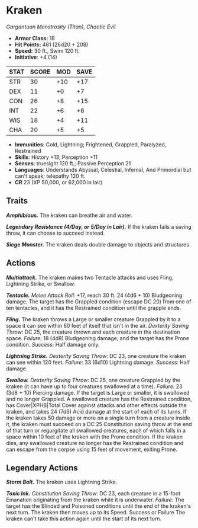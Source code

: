 # Kraken

*Gargantuan Monstrosity (Titan), Chaotic Evil*

- **Armor Class:** 18
- **Hit Points:** 481 (26d20 + 208)
- **Speed:** 30 ft., Swim 120 ft.
- **Initiative**: +4 (14)

|STAT|SCORE|MOD|SAVE|
| --- | --- | --- | ---- |
| STR | 30 | +10 | +17 |
| DEX | 11 | +0 | +7 |
| CON | 26 | +8 | +15 |
| INT | 22 | +6 | +6 |
| WIS | 18 | +4 | +11 |
| CHA | 20 | +5 | +5 |

- **Immunities**: Cold, Lightning; Frightened, Grappled, Paralyzed, Restrained
- **Skills**: History +13, Perception +11
- **Senses**: truesight 120 ft.; Passive Perception 21
- **Languages**: Understands Abyssal, Celestial, Infernal, And Primordial but can't speak; telepathy 120 ft.
- **CR** 23 (XP 50,000, or 62,000 in lair)

## Traits

***Amphibious.*** The kraken can breathe air and water.

***Legendary Resistance (4/Day, or 5/Day in Lair).*** If the kraken fails a saving throw, it can choose to succeed instead.

***Siege Monster.*** The kraken deals double damage to objects and structures.


## Actions

***Multiattack.*** The kraken makes two Tentacle attacks and uses Fling, Lightning Strike, or Swallow.

***Tentacle.*** *Melee Attack Roll:* +17, reach 30 ft. 24 (4d6 + 10) Bludgeoning damage. The target has the Grappled condition (escape DC 20) from one of ten tentacles, and it has the Restrained condition until the grapple ends.

***Fling.*** The kraken throws a Large or smaller creature Grappled by it to a space it can see within 60 feet of itself that isn't in the air. *Dexterity Saving Throw*: DC 25, the creature thrown and each creature in the destination space. *Failure:*  18 (4d8) Bludgeoning damage, and the target has the Prone condition. *Success:*  Half damage only.

***Lightning Strike.*** *Dexterity Saving Throw*: DC 23, one creature the kraken can see within 120 feet. *Failure:*  33 (6d10) Lightning damage. *Success:*  Half damage.

***Swallow.*** *Dexterity Saving Throw*: DC 25, one creature Grappled by the kraken (it can have up to four creatures swallowed at a time). *Failure:*  23 (3d8 + 10) Piercing damage. If the target is Large or smaller, it is swallowed and no longer Grappled. A swallowed creature has the Restrained condition, has Cover|XPHB|Total Cover against attacks and other effects outside the kraken, and takes 24 (7d6) Acid damage at the start of each of its turns.
If the kraken takes 50 damage or more on a single turn from a creature inside it, the kraken must succeed on a DC 25 Constitution saving throw at the end of that turn or regurgitate all swallowed creatures, each of which falls in a space within 10 feet of the kraken with the Prone condition. If the kraken dies, any swallowed creature no longer has the Restrained condition and can escape from the corpse using 15 feet of movement, exiting Prone.


## Legendary Actions

***Storm Bolt.*** The kraken uses Lightning Strike.

***Toxic Ink.*** *Constitution Saving Throw*: DC 23, each creature in a 15-foot Emanation originating from the kraken while it is underwater. *Failure:*  The target has the Blinded and Poisoned conditions until the end of the kraken's next turn. The kraken then moves up to its Speed. Success or Failure The kraken can't take this action again until the start of its next turn.

